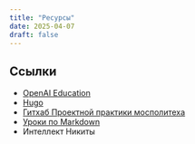 ```yaml
---
title: "Ресурсы"
date: 2025-04-07
draft: false
---
```


## Ссылки  
- [OpenAI Education](https://openai.com/blog/chatgpt-edu)  
- [Hugo](https://gohugo.io/getting-started/quick-start/)  
- [Гитхаб Проектной практики мосполитеха](https://github.com/mospol/practice-2025-1/tree/master/task) 
- [Уроки по Markdown](https://ru.hexlet.io/lesson_filters/markdown)
- Интеллект Никиты
